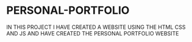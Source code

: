 # PERSONAL-PORTFOLIO
IN THIS PROJECT I HAVE CREATED A WEBSITE USING THE HTML CSS AND JS AND HAVE CREATED THE PERSONAL PORTFOLIO WEBSITE
